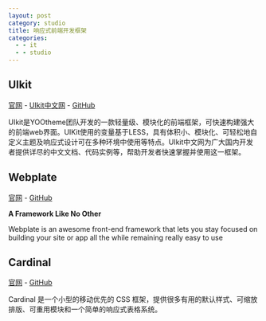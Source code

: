 ```yaml
---
layout: post
category: studio
title: 响应式前端开发框架
categories:
  - - it
  - - studio
---
```


## UIkit ##

[官网](http://getuikit.com/) - [UIkit中文网](http://www.getuikit.net/) - [GitHub](https://github.com/uikit/uikit)

UIkit是YOOtheme团队开发的一款轻量级、模块化的前端框架，可快速构建强大的前端web界面。UIKit使用的变量基于LESS，具有体积小、模块化、可轻松地自定义主题及响应式设计可在多种环境中使用等特点。UIkit中文网为广大国内开发者提供详尽的中文文档、代码实例等，帮助开发者快速掌握并使用这一框架。

## Webplate ##

[官网](http://getwebplate.com/) - [GitHub](https://github.com/chrishumboldt/webplate)

**A Framework Like No Other**

Webplate is an awesome front-end framework that lets you stay focused on building your site or app all the while remaining really easy to use

## Cardinal ##

[官网](http://cardinalcss.com/) - [GitHub](https://github.com/cbracco/cardinal)

Cardinal 是一个小型的移动优先的 CSS 框架，提供很多有用的默认样式、可缩放排版、可重用模块和一个简单的响应式表格系统。